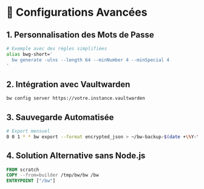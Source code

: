 # 🔧 Configurations Avancées

## 1. Personnalisation des Mots de Passe
```bash
# Exemple avec des règles simplifiées
alias bwg-short='
  bw generate -ulns --length 64 --minNumber 4 --minSpecial 4
'
```

## 2. Intégration avec Vaultwarden
```bash
bw config server https://votre.instance.vaultwarden
```

## 3. Sauvegarde Automatisée
```bash
# Export mensuel
0 0 1 * * bw export --format encrypted_json > ~/bw-backup-$(date +\%Y-\%m-\%d).json
```

## 4. Solution Alternative sans Node.js
```dockerfile
FROM scratch
COPY --from=builder /tmp/bw/bw /bw
ENTRYPOINT ["/bw"]
```

